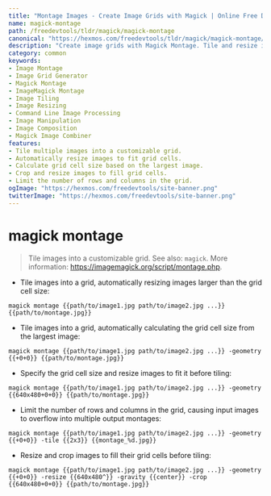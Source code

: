 ```yaml
---
title: "Montage Images - Create Image Grids with Magick | Online Free DevTools by Hexmos"
name: magick-montage
path: /freedevtools/tldr/magick/magick-montage
canonical: "https://hexmos.com/freedevtools/tldr/magick/magick-montage/"
description: "Create image grids with Magick Montage. Tile and resize images effortlessly to generate custom montages. Free online tool, no registration required."
category: common
keywords:
- Image Montage
- Image Grid Generator
- Magick Montage
- ImageMagick Montage
- Image Tiling
- Image Resizing
- Command Line Image Processing
- Image Manipulation
- Image Composition
- Magick Image Combiner
features:
- Tile multiple images into a customizable grid.
- Automatically resize images to fit grid cells.
- Calculate grid cell size based on the largest image.
- Crop and resize images to fill grid cells.
- Limit the number of rows and columns in the grid.
ogImage: "https://hexmos.com/freedevtools/site-banner.png"
twitterImage: "https://hexmos.com/freedevtools/site-banner.png"
---
```


# magick montage

> Tile images into a customizable grid.
> See also: `magick`.
> More information: <https://imagemagick.org/script/montage.php>.

- Tile images into a grid, automatically resizing images larger than the grid cell size:

`magick montage {{path/to/image1.jpg path/to/image2.jpg ...}} {{path/to/montage.jpg}}`

- Tile images into a grid, automatically calculating the grid cell size from the largest image:

`magick montage {{path/to/image1.jpg path/to/image2.jpg ...}} -geometry {{+0+0}} {{path/to/montage.jpg}}`

- Specify the grid cell size and resize images to fit it before tiling:

`magick montage {{path/to/image1.jpg path/to/image2.jpg ...}} -geometry {{640x480+0+0}} {{path/to/montage.jpg}}`

- Limit the number of rows and columns in the grid, causing input images to overflow into multiple output montages:

`magick montage {{path/to/image1.jpg path/to/image2.jpg ...}} -geometry {{+0+0}} -tile {{2x3}} {{montage_%d.jpg}}`

- Resize and crop images to fill their grid cells before tiling:

`magick montage {{path/to/image1.jpg path/to/image2.jpg ...}} -geometry {{+0+0}} -resize {{640x480^}} -gravity {{center}} -crop {{640x480+0+0}} {{path/to/montage.jpg}}`
